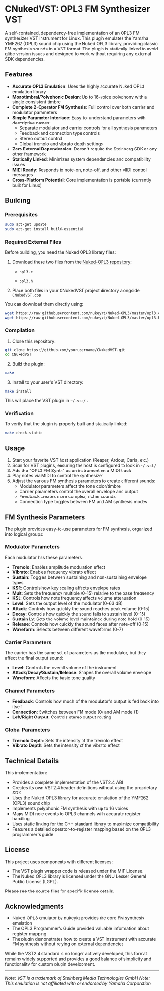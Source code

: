 # CNukedVST: OPL3 FM Synthesizer VST

A self-contained, dependency-free implementation of an OPL3 FM synthesizer VST instrument for Linux. This plugin emulates the Yamaha YMF262 (OPL3) sound chip using the Nuked OPL3 library, providing classic FM synthesis sounds in a VST format. The plugin is statically linked to avoid glibc version issues and designed to work without requiring any external SDK dependencies.

## Features

* **Accurate OPL3 Emulation**: Uses the highly accurate Nuked OPL3 emulation library
* **Monotimbral/Polyphonic Design**: Up to 16-voice polyphony with a single consistent timbre
* **Complete 2-Operator FM Synthesis**: Full control over both carrier and modulator parameters
* **Simple Parameter Interface**: Easy-to-understand parameters with descriptive names:
  + Separate modulator and carrier controls for all synthesis parameters
  + Feedback and connection type controls
  + Stereo output control
  + Global tremolo and vibrato depth settings
* **Zero External Dependencies**: Doesn't require the Steinberg SDK or any other framework
* **Statically Linked**: Minimizes system dependencies and compatibility issues
* **MIDI Ready**: Responds to note-on, note-off, and other MIDI control messages
* **Cross-Platform Potential**: Core implementation is portable (currently built for Linux)

## Building

### Prerequisites

```bash
sudo apt-get update
sudo apt-get install build-essential
```

### Required External Files

Before building, you need the Nuked OPL3 library files:

1. Download these two files from the [Nuked-OPL3 repository](https://github.com/nukeykt/Nuked-OPL3):
   - `opl3.c`

   - `opl3.h`

2. Place both files in your CNukedVST project directory alongside `CNukedVST.cpp`

You can download them directly using:

```bash
wget https://raw.githubusercontent.com/nukeykt/Nuked-OPL3/master/opl3.c
wget https://raw.githubusercontent.com/nukeykt/Nuked-OPL3/master/opl3.h
```

### Compilation

1. Clone this repository:

```bash
git clone https://github.com/yourusername/CNukedVST.git
cd CNukedVST
```

2. Build the plugin:

```bash
make
```

3. Install to your user's VST directory:

```bash
make install
```

This will place the VST plugin in `~/.vst/` .

### Verification

To verify that the plugin is properly built and statically linked:

```bash
make check-static
```

## Usage

1. Start your favorite VST host application (Reaper, Ardour, Carla, etc.)
2. Scan for VST plugins, ensuring the host is configured to look in `~/.vst/`
3. Add the "OPL3 FM Synth" as an instrument on a MIDI track
4. Play notes via MIDI to control the synthesizer
5. Adjust the various FM synthesis parameters to create different sounds:
   - Modulator parameters affect the tone color/timbre
   - Carrier parameters control the overall envelope and output
   - Feedback creates more complex, richer sounds
   - Connection type toggles between FM and AM synthesis modes

## FM Synthesis Parameters

The plugin provides easy-to-use parameters for FM synthesis, organized into logical groups:

### Modulator Parameters

Each modulator has these parameters:
* **Tremolo**: Enables amplitude modulation effect
* **Vibrato**: Enables frequency vibrato effect
* **Sustain**: Toggles between sustaining and non-sustaining envelope types
* **KSR**: Controls how key scaling affects envelope rates
* **Mult**: Sets the frequency multiple (0-15) relative to the base frequency
* **KSL**: Controls how note frequency affects volume attenuation
* **Level**: Sets the output level of the modulator (0-63 dB)
* **Attack**: Controls how quickly the sound reaches peak volume (0-15)
* **Decay**: Controls how quickly the sound falls to sustain level (0-15)
* **Sustain Lv**: Sets the volume level maintained during note hold (0-15)
* **Release**: Controls how quickly the sound fades after note-off (0-15)
* **Waveform**: Selects between different waveforms (0-7)

### Carrier Parameters

The carrier has the same set of parameters as the modulator, but they affect the final output sound:
* **Level**: Controls the overall volume of the instrument
* **Attack/Decay/Sustain/Release**: Shapes the overall volume envelope
* **Waveform**: Affects the basic tone quality

### Channel Parameters

* **Feedback**: Controls how much of the modulator's output is fed back into itself
* **Connection**: Switches between FM mode (0) and AM mode (1)
* **Left/Right Output**: Controls stereo output routing

### Global Parameters

* **Tremolo Depth**: Sets the intensity of the tremolo effect
* **Vibrato Depth**: Sets the intensity of the vibrato effect

## Technical Details

This implementation:

* Provides a complete implementation of the VST2.4 ABI
* Creates its own VST2.4 header definitions without using the proprietary SDK
* Uses the Nuked OPL3 library for accurate emulation of the YMF262 (OPL3) sound chip
* Implements polyphonic FM synthesis with up to 16 voices
* Maps MIDI note events to OPL3 channels with accurate register handling
* Uses static linking for the C++ standard library to maximize compatibility
* Features a detailed operator-to-register mapping based on the OPL3 programmer's guide

## License

This project uses components with different licenses:

* The VST plugin wrapper code is released under the MIT License.
* The Nuked OPL3 library is licensed under the GNU Lesser General Public License (LGPL).

Please see the source files for specific license details.

## Acknowledgments

* Nuked OPL3 emulator by nukeykt provides the core FM synthesis emulation
* The OPL3 Programmer's Guide provided valuable information about register mapping
* The plugin demonstrates how to create a VST instrument with accurate FM synthesis without relying on external dependencies

While the VST2.4 standard is no longer actively developed, this format remains widely supported and provides a good balance of simplicity and functionality for custom plugin development.

---

*Note: VST is a trademark of Steinberg Media Technologies GmbH*
*Note: This emulation is not affiliated with or endorsed by Yamaha Corporation*
